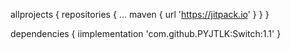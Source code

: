 allprojects {
		repositories {
			...
			maven { url 'https://jitpack.io' }
		}
	}

dependencies {
	        iimplementation 'com.github.PYJTLK:Switch:1.1'
	}
